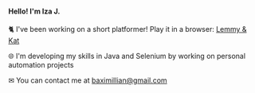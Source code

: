 #### Hello! I'm Iza J.

🐈 I've been working on a short platformer! Play it in a browser: [Lemmy & Kat](https://iza-j.itch.io/lemmy-and-kat)

🌐 I'm developing my skills in Java and Selenium by working on personal automation projects

✉ You can contact me at baximillian@gmail.com
